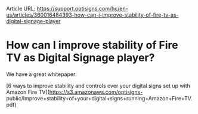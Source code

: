 Article URL: https://support.optisigns.com/hc/en-us/articles/360016484393-how-can-i-improve-stability-of-fire-tv-as-digital-signage-player

# How can I improve stability of Fire TV as Digital Signage player?

We have a great whitepaper:

[6 ways to improve stability and controls over your digital signs set up with
Amazon Fire TV](https://s3.amazonaws.com/optisigns-
public/Improve+stability+of+your+digital+signs+running+Amazon+Fire+TV.pdf)

